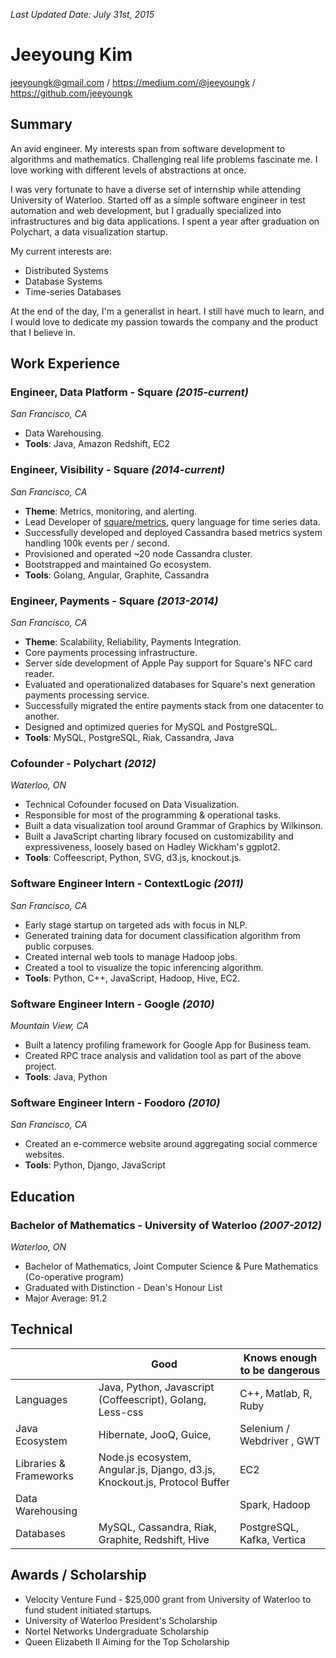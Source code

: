 _Last Updated Date: July 31st, 2015_

Jeeyoung Kim
============

jeeyoungk@gmail.com / https://medium.com/@jeeyoungk / https://github.com/jeeyoungk

Summary
-------

An avid engineer. My interests span from software development to algorithms and mathematics. Challenging real life problems fascinate me. I love working with different levels of abstractions at once.

I was very fortunate to have a diverse set of internship while attending University of Waterloo. Started off as a simple software engineer in test automation and web development, but I gradually specialized into infrastructures and big data applications. I spent a year after graduation on Polychart, a data visualization startup.

My current interests are:

* Distributed Systems
* Database Systems
* Time-series Databases

At the end of the day, I'm a generalist in heart. I still have much to learn, and I would love to dedicate my passion towards the company and the product that I believe in.

Work Experience
---------------

### Engineer, Data Platform - Square _(2015-current)_

_San Francisco, CA_

* Data Warehousing.
* **Tools**: Java, Amazon Redshift, EC2

### Engineer, Visibility - Square _(2014-current)_

_San Francisco, CA_

* **Theme**: Metrics, monitoring, and alerting.
* Lead Developer of [square/metrics](https://github.com/square/metrics), query language for time series data.
* Successfully developed and deployed Cassandra based metrics system handling 100k events per / second.
* Provisioned and operated ~20 node Cassandra cluster.
* Bootstrapped and maintained Go ecosystem.
* **Tools**: Golang, Angular, Graphite, Cassandra

### Engineer, Payments - Square _(2013-2014)_

_San Francisco, CA_

* **Theme**: Scalability, Reliability, Payments Integration.
* Core payments processing infrastructure.
* Server side development of Apple Pay support for Square's NFC card reader.
* Evaluated and operationalized databases for Square's next generation payments processing service.
* Successfully migrated the entire payments stack from one datacenter to another.
* Designed and optimized queries for MySQL and PostgreSQL.
* **Tools**: MySQL, PostgreSQL, Riak, Cassandra, Java

### Cofounder - Polychart _(2012)_

_Waterloo, ON_

* Technical Cofounder focused on Data Visualization.
* Responsible for most of the programming & operational tasks.
* Built a data visualization tool around Grammar of Graphics by Wilkinson.
* Built a JavaScript charting library focused on customizability and expressiveness, loosely based on Hadley Wickham's ggplot2.
* **Tools**: Coffeescript, Python, SVG, d3.js, knockout.js.

### Software Engineer Intern - ContextLogic _(2011)_

_San Francisco, CA_
* Early stage startup on targeted ads with focus in NLP.
* Generated training data for document classification algorithm from public corpuses.
* Created internal web tools to manage Hadoop jobs.
* Created a tool to visualize the topic inferencing algorithm.
* **Tools**: Python, C++, JavaScript, Hadoop, Hive, EC2.

### Software Engineer Intern - Google _(2010)_

_Mountain View, CA_
* Built a latency profiling framework for Google App for Business team.
* Created RPC trace analysis and validation tool as part of the above project.
* **Tools**: Java, Python

### Software Engineer Intern - Foodoro _(2010)_

_San Francisco, CA_
* Created an e-commerce website around aggregating social commerce websites.
* **Tools**: Python, Django, JavaScript

Education
---------

### Bachelor of Mathematics - University of Waterloo _(2007-2012)_

_Waterloo, ON_
* Bachelor of Mathematics, Joint Computer Science & Pure Mathematics (Co-operative program)
* Graduated with Distinction - Dean's Honour List
* Major Average: 91.2

Technical
---------

|           | Good        | Knows enough to be dangerous|
|-----------|-------------|-----------------------------|
| Languages | Java, Python, Javascript (Coffeescript), Golang, Less-css | C++, Matlab, R, Ruby |
| Java Ecosystem | Hibernate, JooQ, Guice, | Selenium / Webdriver , GWT |
| Libraries & Frameworks | Node.js ecosystem, Angular.js, Django, d3.js, Knockout.js, Protocol Buffer |  EC2 |
| Data Warehousing | |  Spark, Hadoop |
| Databases | MySQL, Cassandra, Riak, Graphite, Redshift, Hive | PostgreSQL, Kafka, Vertica |


Awards / Scholarship
--------------------

* Velocity Venture Fund - $25,000 grant from University of Waterloo to fund student initiated startups.
* University of Waterloo President's Scholarship
* Nortel Networks Undergraduate Scholarship
* Queen Elizabeth II Aiming for the Top Scholarship
